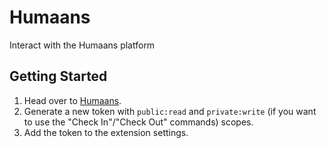 # Humaans

Interact with the Humaans platform

## Getting Started

1. Head over to [Humaans](https://app.humaans.io/?tokens=1).
2. Generate a new token with `public:read` and `private:write` (if you want to use the "Check In"/"Check Out" commands) scopes.
3. Add the token to the extension settings.
